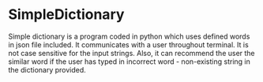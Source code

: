 # SimpleDictionary
Simple dictionary is a program coded in python which uses defined words in json file included. It communicates with a user throughout terminal. It is not case sensitive for the input strings. Also, it can recommend the user the similar word if the user has typed in incorrect word - non-existing string in the dictionary provided. 
